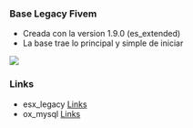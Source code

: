 ### Base Legacy Fivem

- Creada con la version 1.9.0 (es_extended)
- La base trae lo principal y simple de iniciar 

![](https://repository-images.githubusercontent.com/367866205/66a73fba-23b4-4f83-815b-62db7de52629)


### Links

- esx_legacy [Links](https://github.com/esx-framework/esx-legacy)
- ox_mysql [Links](https://github.com/overextended/oxmysql)




